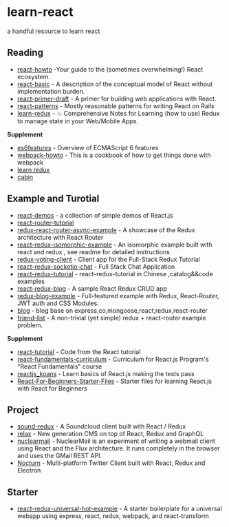 # learn-react
a handful resource to learn react

## Reading
* [react-howto](https://github.com/petehunt/react-howto) -Your guide to the (sometimes overwhelming!) React ecosystem.
* [react-basic](https://github.com/reactjs/react-basic) - A description of the conceptual model of React without implementation burden.
* [react-primer-draft](https://github.com/mikechau/react-primer-draft) - A primer for building web applications with React.
* [react-patterns](https://github.com/planningcenter/react-patterns) - Mostly reasonable patterns for writing React on Rails
* [learn-redux](https://github.com/dwyl/learn-redux) - 💥 Comprehensive Notes for Learning (how to use) Redux to manage state in your Web/Mobile Apps.

**Supplement**
* [es6features](https://github.com/lukehoban/es6features) - Overview of ECMAScript 6 features
* [webpack-howto](https://github.com/petehunt/webpack-howto) - This is a cookbook of how to get things done with webpack
* [learn redux](https://learnredux.com/)
* [cabin](http://cabin.getstream.io/)


## Example and Turotial
* [react-demos](https://github.com/ruanyf/react-demos) - a collection of simple demos of React.js
* [react-router-tutorial](https://github.com/reactjs/react-router-tutorial)
* [redux-react-router-async-example](https://github.com/emmenko/redux-react-router-async-example) - A showcase of the Redux architecture with React Router
* [react-redux-isomorphic-example](https://github.com/coodoo/react-redux-isomorphic-example) - An isomorphic example built with react and redux , see readme for detailed instructions
* [redux-voting-client](https://github.com/teropa/redux-voting-client) - Client app for the Full-Stack Redux Tutorial
* [react-redux-socketio-chat](https://github.com/raineroviir/react-redux-socketio-chat) - Full Stack Chat Application
* [react-redux-tutorial](https://github.com/lewis617/react-redux-tutorial) - react-redux-tutorial in Chinese ,catalog&&code examples
* [react-redux-blog](https://github.com/rajaraodv/react-redux-blog) - A sample React Redux CRUD app
* [redux-blog-example](https://github.com/GetExpert/redux-blog-example) - Full-featured example with Redux, React-Router, JWT auth and CSS Modules.
* [blog](https://github.com/mhbseal/blog) - blog base on express,co,mongoose,react,redux,react-router
* [friend-list](https://github.com/DerekCuevas/friend-list) - A non-trivial (yet simple) redux + react-router example problem.

**Supplement**
* [react-tutorial](https://github.com/reactjs/react-tutorial) - Code from the React tutorial
* [react-fundamentals-curriculum](https://github.com/ReactjsProgram/react-fundamentals-curriculum) - Curriculum for React.js Program's "React Fundamentals" course
* [reactjs_koans](https://github.com/arkency/reactjs_koans) - Learn basics of React.js making the tests pass
* [React-For-Beginners-Starter-Files](https://github.com/wesbos/React-For-Beginners-Starter-Files) - Starter files for learning React.js with React for Beginners


## Project

* [sound-redux](https://github.com/andrewngu/sound-redux) - A Soundcloud client built with React / Redux
* [relax](https://github.com/relax/relax) - New generation CMS on top of React, Redux and GraphQL
* [nuclearmail](https://github.com/ianobermiller/nuclearmail) - NuclearMail is an experiment of writing a webmail client using React and the Flux architecture. It runs completely in the browser and uses the GMail REST API.
* [Nocturn](https://github.com/k0kubun/Nocturn) - Multi-platform Twitter Client built with React, Redux and Electron

## Starter
* [react-redux-universal-hot-example](https://github.com/erikras/react-redux-universal-hot-example) - A starter boilerplate for a universal webapp using express, react, redux, webpack, and react-transform

